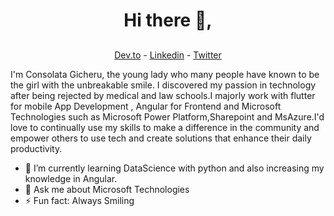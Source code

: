 
<h1 align="center"> Hi there 👋,</h1>


##
<p align="center">
  <a href="https://dev.to/consolatacleah">Dev.to</a> -
  <a href="https://www.linkedin.com/in/consolata-gicheru-0a000a198/">Linkedin</a> - 
  <a href="https://twitter.com/consolatag">Twitter</a>
</p>

I'm Consolata Gicheru, the young lady who many people have known to be the girl with the unbreakable smile. I discovered my passion in technology after being rejected by medical and law schools.I majorly work with flutter for mobile App Development , Angular for Frontend and Microsoft Technologies such as Microsoft Power Platform,Sharepoint and MsAzure.I'd love to continually  use my skills to make a difference in the community and empower others to use tech and create solutions that enhance their daily productivity. 

 
- 🌱 I’m currently learning DataScience with python and also increasing my knowledge in Angular.
- 💬 Ask me about Microsoft Technologies 
-  ⚡ Fun fact: Always Smiling 






<!--
**Consolata-max/Consolata-max** is a ✨ _special_ ✨ repository because its `README.md` (this file) appears on your GitHub profile.

Here are some ideas to get you started:

- 🔭 I’m currently working on ...
- 🌱 I’m currently learning ...
- 👯 I’m looking to collaborate on ...
- 🤔 I’m looking for help with ...
- 💬 Ask me about ...
- 📫 How to reach me: ...
- 😄 Pronouns: ...
- ⚡ Fun fact: ...
-->
